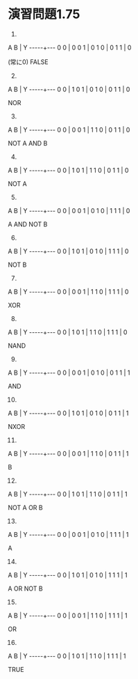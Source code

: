 # 演習問題1.75

1.

 A B | Y
-----+---
 0 0 | 0
 0 1 | 0
 1 0 | 0
 1 1 | 0

(常に0)
FALSE

2.

 A B | Y
-----+---
 0 0 | 1
 0 1 | 0
 1 0 | 0
 1 1 | 0

NOR

3.

 A B | Y
-----+---
 0 0 | 0
 0 1 | 1
 1 0 | 0
 1 1 | 0

NOT A AND B

4.

 A B | Y
-----+---
 0 0 | 1
 0 1 | 1
 1 0 | 0
 1 1 | 0

NOT A

5.

 A B | Y
-----+---
 0 0 | 0
 0 1 | 0
 1 0 | 1
 1 1 | 0

A AND NOT B

6.

 A B | Y
-----+---
 0 0 | 1
 0 1 | 0
 1 0 | 1
 1 1 | 0

NOT B

7.

 A B | Y
-----+---
 0 0 | 0
 0 1 | 1
 1 0 | 1
 1 1 | 0

XOR

8.

 A B | Y
-----+---
 0 0 | 1
 0 1 | 1
 1 0 | 1
 1 1 | 0

NAND

9.

 A B | Y
-----+---
 0 0 | 0
 0 1 | 0
 1 0 | 0
 1 1 | 1

AND

10.

 A B | Y
-----+---
 0 0 | 1
 0 1 | 0
 1 0 | 0
 1 1 | 1

NXOR

11.

 A B | Y
-----+---
 0 0 | 0
 0 1 | 1
 1 0 | 0
 1 1 | 1

B

12.

 A B | Y
-----+---
 0 0 | 1
 0 1 | 1
 1 0 | 0
 1 1 | 1

NOT A OR B

13.

 A B | Y
-----+---
 0 0 | 0
 0 1 | 0
 1 0 | 1
 1 1 | 1

A

14.

 A B | Y
-----+---
 0 0 | 1
 0 1 | 0
 1 0 | 1
 1 1 | 1

A OR NOT B

15.

 A B | Y
-----+---
 0 0 | 0
 0 1 | 1
 1 0 | 1
 1 1 | 1

OR

16.

 A B | Y
-----+---
 0 0 | 1
 0 1 | 1
 1 0 | 1
 1 1 | 1

TRUE
